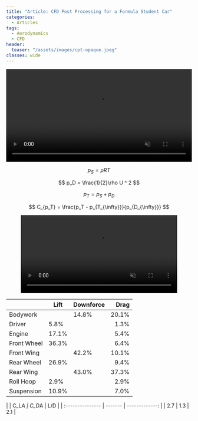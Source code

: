 ```yaml
---
title: "Article: CFD Post Processing for a Formula Student Car"
categories:
  - Articles
tags:
  - Aerodynamics
  - CFD
header:
  teaser: "/assets/images/cpt-opaque.jpeg"
classes: wide
---
```


<video width="100%" muted playsinline autoplay="autoplay" loop="loop">
  <source src="/assets/videos/cpt-opaque.mp4" type="video/mp4">
</video>

$$ p_S = \rho RT $$

$$ p_D = \frac{1}{2}\rho U ^ 2 $$

$$ p_T = p_S + p_D $$

$$ C_{p_T} = \frac{p_T - p_{T_{\infty}}}{p_{D_{\infty}}} $$

<figure>
  <video width="100%" muted playsinline autoplay="autoplay" loop="loop">
    <source src="/assets/videos/CpT-anim-1.mp4" type="video/mp4">
  </video>
</figure>

|  | Lift | Downforce | Drag |
| :--------------- | ------- | ------- | -------------: |
| Bodywork |  | 14.8% | 20.1% |
| Driver | 5.8% |  | 1.3% |
| Engine | 17.1% |  | 5.4% |
| Front Wheel | 36.3% |  | 6.4% |
| Front Wing |  | 42.2% | 10.1% |
| Rear Wheel | 26.9% |  | 9.4% |
| Rear Wing |  | 43.0% | 37.3% |
| Roll Hoop | 2.9% |  | 2.9% |
| Suspension | 10.9% |  | 7.0% |

|  | C_L*A | C_D*A | L/D |
| :--------------- | ------- | -------------: |
| 2.7 | 1.3 | 2.1 |

